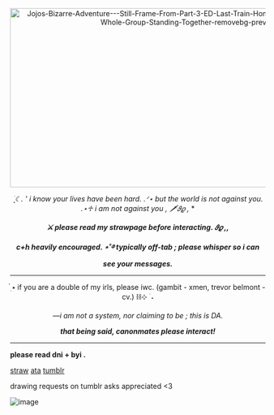 <p align="center">
<img width="707" height="353" alt="Jojos-Bizarre-Adventure---Still-Frame-From-Part-3-ED-Last-Train-Home-Of-A-Polaroid-With-The-Whole-Group-Standing-Together-removebg-preview" src="https://github.com/user-attachments/assets/8fe03f57-3311-42b1-bb26-1f5f13cca1f9" />



*<p align="center">
࣪ ִֶָ☾. ' i know your lives have been hard. .ᐟ⋆ but the world is not against you. .⋆♱ i am not against you , 🗡𝜗𝜚 ,*
****<p align="center">
⚔︎ please read my strawpage before interacting. 𝜗𝜚 ,,***
***<p align="center">
c+h heavily encouraged. ⋆˚࿔ typically off-tab ; please whisper so i can see your messages.***

---

<p align="center">
  ๋࣭ ⭑ if you are a double of my irls, please iwc. (gambit - xmen, trevor belmont - cv.) ⛓⊹ ࣪ ˖

*<p align="center">
—i am not a system, nor claiming to be ; this is DA.*

***<p align="center">
that being said, canonmates please interact!***
  
---
**please read dni + byi .**

[straw](https://shootforthrill.straw.page/)     [ata](https://shootforthrill.atabook.org/)     [tumblr](https://www.tumblr.com/shootforthrill) 

drawing requests on tumblr asks appreciated <3


![image](https://github.com/user-attachments/assets/eb1295c2-c0b2-4c0f-8ef7-22406cd6e0dc)
